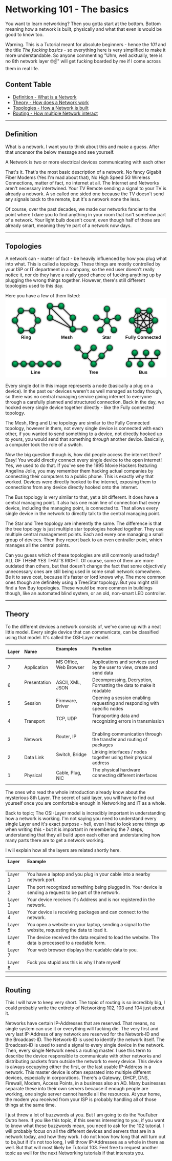 # Networking 101 - The basics

You want to learn networking? Then you gotta start at the bottom. Bottom meaning how a network is built, physically and what that even is would be good to know too.

Warning. This is a Tutorial meant for absolute beginners - hence the *101* and the title *The fucking basics* - so everything here is very simplified to make it more understandable. So anyone commenting "Uhm, well acktually, tere is no 8th network layer 🤓☝" will get fucking boarded by me if I come across them in real life.

## Content Table
- [Definition - What is a Network](#Definition)
- [Theory - How does a Network work](#Topologies)
- [Topologies - How a Network is built](#Theory)
- [Routing - How multiple Network interact](#Routing)

---

## Definition
What is a network. I want you to think about this and make a guess. After that uncensor the below message and see yourself.

A Network is two or more electrical devices communicating with each other

That's it. That's the most basic description of a network. No fancy Gigabit Fiber Modems (Yes I'm mad about that), No High Speed 5G Wireless Connections, matter of fact, no internet at all. The Internet and Networks aren't necessary intertwined. Your TV Remote sending a signal to your TV is already a network. A so called one sided one because the TV doesn't send any signals back to the remote, but it's a network none the less.

Of course, over the past decades, we made our networks fancier to the point where I dare you to find anything in your room that isn't somehow part of a network. Your light bulb doesn't count, even though half of those are already smart, meaning they're part of a network now days.

---

## Topologies
A network can - matter of fact - be heavily influenced by how you plug what into what. This is called a topology. These things are mostly controlled by your ISP or IT department in a company, so the end user doesn't really notice it, nor do they have a really good chance of fucking anything up by plugging the wrong things together. However, there's still different topologies used to this day. 

Here you have a few of them listed:
![Network Topologies](./img/topologies.png)

Every single dot in this image represents a node (basically a plug on a device). In the past our devices weren't as well managed as today though, so there was no central managing service giving internet to everyone through a carefully planned and structured connection. Back in the day, we hooked every single device together directly - like the Fully connected topology.

The Mesh, Ring and Line topology are similar to the Fully Connected topology, however in them, not every single device is connected with each other, if you wanted to send something to a device, not directly hooked up to yours, you would send that something *through* another device. Basically, a computer took the role of a switch.

Now the big question though is, how did people access the internet then? Easy! You would directly connect every single device to the open internet! Yes, we used to do that. If you've see the 1995 Movie Hackers featuring Angelina Jolie, you may remember them hacking actual companies by connecting their computers to a public phone. This is exactly why that worked. Devices were directly hooked to the internet, exposing them to connections from any device directly hooked onto the internet.

The Bus topology is very similar to that, yet a bit different. It does have a central managing point. It also has one main line of connection that every device, including the managing point, is connected to. That allows every single device in the network to directly talk to the central managing point.

The Star and Tree topology are inherently the same. The difference is that the tree topology is just multiple star topologies hooked together. They use multiple central management points. Each and every one managing a small group of devices. Then they report back to an even centraller point, which manages all the central points.

Can you guess which of these topologies are still commonly used today?
ALL OF THEM! YES THAT'S RIGHT. Of course, some of them are more outdated than others, but that doesn't change the fact that some objectively unnecessary ones are still being used in some small network somewhere. Be it to save cost, because it's faster or lord knows why.
The more common ones though are definitely using a Tree/Star topology. But you might still find a few Buy topologies. These would be more common in buildings though, like an automated blind system, or an old, non-smart LED controller.

---

## Theory
To the different devices a network consists of, we've come up with a neat little model. Every single device that can communicate, can be classified using that model. It's called the OSI-Layer model.

| Layer | Name          | Examples                  | Function                                                                  |
|:----- |:------------- |:--------------------------|:------------------------------------------------------------------------- |
| 7     | Application   | MS Office, Web Browser    | Applications and services used by the user to view, create and send data  |
| 6     | Presentation  | ASCII, XML, JSON          | Decompressing, Decryption, Formatting the data to make it readable        |
| 5     | Session       | Firmware, Driver          | Opening a session enabling requesting and responding with specific nodes  |
| 4     | Transport     | TCP, UDP                  | Transporting data and recognizing errors in transmission                  |
| 3     | Network       | Router, IP                | Enabling communication through the transfer and routing of packages       |
| 2     | Data Link     | Switch, Bridge            | Linking interfaces / nodes together using their physical address          |
| 1     | Physical      | Cable, Plug, NIC          | The physical hardware connecting different interfaces                     |

The ones who read the whole introduction already know about the mysterious 8th Layer. The secret of said layer, you will have to find out yourself once you are comfortable enough in Networking and IT as a whole.

Back to topic; The OSI-Layer model is incredibly important in understanding how a network is working. I'm not saying you need to understand every single Layer and it's exact purpose - hell, even I had to look some things up when writing this - but it is important in remembering the 7 steps, understanding that they all build upon each other and understanding how many parts there are to get a network working.

I will explain how all the layers are related shortly here.

| Layer     | Example                                                                                                                                   |
|:--------- |:----------------------------------------------------------------------------------------------------------------------------------------- |
| Layer 1   | You have a laptop and you plug in your cable into a nearby network port.                                                                  |
| Layer 2   | The port recognized something being plugged in. Your device is sending a request to be part of the network.                               |
| Layer 3   | Your device receives it's Address and is nor registered in the network.                                                                   |
| Layer 4   | Your device is receiving packages and can connect to the network.                                                                         |
| Layer 5   | You open a website on your laptop, sending a signal to the website, requesting the data to load it.                                       |
| Layer 6   | The device received the data required to load the website. The data is processed to a readable form.                                      |
| Layer 7   | Your web browser displays the readable data to you.                                                                                       |
| Layer 8   | Fuck you stupid ass this is why I hate myself                                                                                             |

---

## Routing

This I will have to keep very short. The topic of routing is so incredibly big, I could probably write the entirety of Networking 102, 103 and 104 just about it.

Networks have certain IP-Addresses that are reserved. That means, no single system can use it or everything will fucking die. The very first and very last IP-Address of any network are reserved for the Network-ID and the Broadcast-ID. The Network-ID is used to identify the network itself. The Broadcast-ID is used to send a signal to every single device in the network. Then, every single Network needs a routing master. I use this term to describe the device responsible to communicate with other networks and distributing packets from outside the network to every device. This device is always occupying either the first, or the last usable IP-Address in a network. This master device is often separated into multiple different devices, especially in corporations. There's a Gateway, DHCP, DNS, Firewall, Modem, Access Points, in a business also an AD. Many businesses separate these into their own servers because if enough people are working, one single server cannot handle all the resources. At your home, the modem you received from your ISP is probably handling all of those things at the same time.

I just threw a lot of buzzwords at you. But I am going to do the YouTuber Outro here. If you like this topic, if this seems interesting to you, if you want to know what these buzzwords mean, you need to ask for the 102 tutorial. I will probably focus on all the different devices and servers that are in a network today, and how they work. I do not know how long that will turn out to be,but if it's not too long, I will throw IP-Addresses as a whole in there as well. But that will most likely be Tutorial 103. Feel free to request another topic as well for the next Networking tutorials if that interests you.
